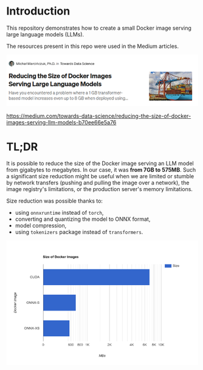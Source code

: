 # Introduction

This repository demonstrates how to create a small Docker image serving large language models (LLMs).

The resources present in this repo were used in the Medium articles.

![](gfx/medium_docker_image_size_part_1.png)

https://medium.com/towards-data-science/reducing-the-size-of-docker-images-serving-llm-models-b70ee66e5a76


 # TL;DR

It is possible to reduce the size of the Docker image serving an LLM model from gigabytes to megabytes. 
In our case, it was **from 7GB to 575MB**. Such a significant size reduction might be useful when we are limited or
stumble by network transfers (pushing and pulling the image over a network), the image registry's limitations,
or the production server's memory limitations.

Size reduction was possible thanks to:

- using `onnxruntime` instead of `torch`,
- converting and quantizing the model to ONNX format,
- model compression,
- using `tokenizers` package instead of `transformers`.

![](gfx/docker_ml_image_size_comparison.png)